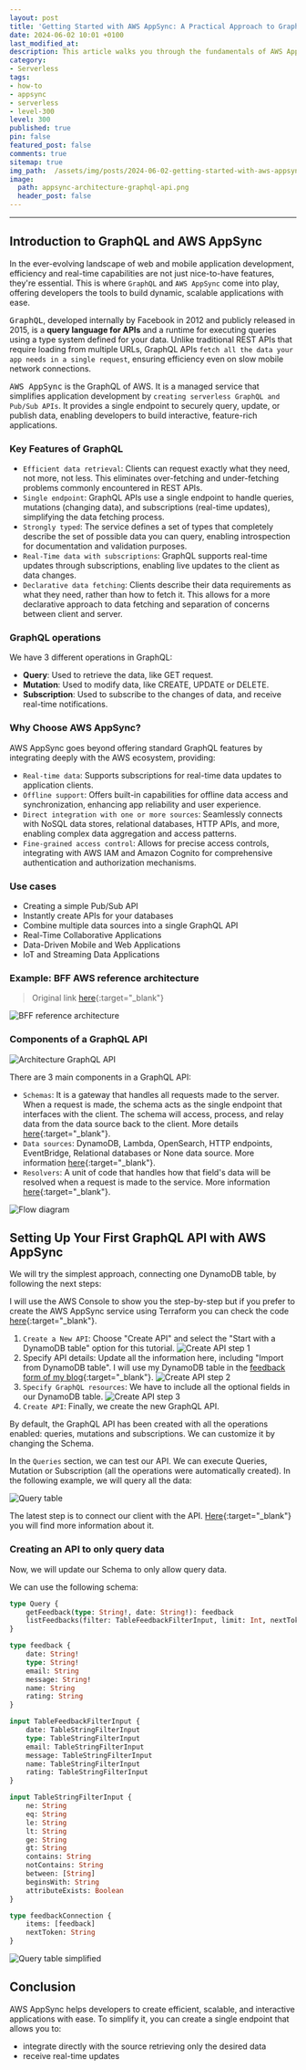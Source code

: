 ```yaml
---
layout: post
title: 'Getting Started with AWS AppSync: A Practical Approach to GraphQL'
date: 2024-06-02 10:01 +0100
last_modified_at:
description: This article walks you through the fundamentals of AWS AppSync, guiding you through the process of setting up, developing, and deploying a GraphQL API.
category:
- Serverless
tags:
- how-to
- appsync
- serverless
- level-300
level: 300
published: true
pin: false
featured_post: false
comments: true
sitemap: true
img_path:  /assets/img/posts/2024-06-02-getting-started-with-aws-appsync-a-practical-approach-to-graphql/
image:
  path: appsync-architecture-graphql-api.png
  header_post: false
---
```

---

## Introduction to GraphQL and AWS AppSync

In the ever-evolving landscape of web and mobile application development, efficiency and real-time capabilities are not just nice-to-have features, they're essential. This is where `GraphQL` and `AWS AppSync` come into play, offering developers the tools to build dynamic, scalable applications with ease.

<kbd>GraphQL</kbd>, developed internally by Facebook in 2012 and publicly released in 2015, is a **query language for APIs** and a runtime for executing queries using a type system defined for your data. Unlike traditional REST APIs that require loading from multiple URLs, GraphQL APIs `fetch all the data your app needs in a single request`, ensuring efficiency even on slow mobile network connections.

<kbd>AWS AppSync</kbd> is the GraphQL of AWS. It is a managed service that simplifies application development by `creating serverless GraphQL and Pub/Sub APIs`. It provides a single endpoint to securely query, update, or publish data, enabling developers to build interactive, feature-rich applications.

### Key Features of GraphQL

- `Efficient data retrieval`: Clients can request exactly what they need, not more, not less. This eliminates over-fetching and under-fetching problems commonly encountered in REST APIs.
- `Single endpoint`: GraphQL APIs use a single endpoint to handle queries, mutations (changing data), and subscriptions (real-time updates), simplifying the data fetching process.
- `Strongly typed`: The service defines a set of types that completely describe the set of possible data you can query, enabling introspection for documentation and validation purposes.
- `Real-Time data with subscriptions`: GraphQL supports real-time updates through subscriptions, enabling live updates to the client as data changes.
- `Declarative data fetching`: Clients describe their data requirements as what they need, rather than how to fetch it. This allows for a more declarative approach to data fetching and separation of concerns between client and server.

### GraphQL operations

We have 3 different operations in GraphQL:

- **Query**: Used to retrieve the data, like GET request.
- **Mutation**: Used to modify data, like CREATE, UPDATE or DELETE.
- **Subscription**: Used to subscribe to the changes of data, and receive real-time notifications.

### Why Choose AWS AppSync?

AWS AppSync goes beyond offering standard GraphQL features by integrating deeply with the AWS ecosystem, providing:

- `Real-time data`: Supports subscriptions for real-time data updates to application clients.
- `Offline support`: Offers built-in capabilities for offline data access and synchronization, enhancing app reliability and user experience.
- `Direct integration with one or more sources`: Seamlessly connects with NoSQL data stores, relational databases, HTTP APIs, and more, enabling complex data aggregation and access patterns.
- `Fine-grained access control`: Allows for precise access controls, integrating with AWS IAM and Amazon Cognito for comprehensive authentication and authorization mechanisms.

### Use cases

- Creating a simple Pub/Sub API
- Instantly create APIs for your databases
- Combine multiple data sources into a single GraphQL API
- Real-Time Collaborative Applications
- Data-Driven Mobile and Web Applications
- IoT and Streaming Data Applications

### Example: BFF AWS reference architecture

> Original link [here](https://d1.awsstatic.com/architecture-diagrams/ArchitectureDiagrams/backend-for-frontend-using-appsync-ra.pdf){:target="_blank"}

![BFF reference architecture](bff-reference-architecture.png)

### Components of a GraphQL API

![Architecture GraphQL API](appsync-architecture-graphql-api.png)

There are 3 main components in a GraphQL API:

- `Schemas`: It is a gateway that handles all requests made to the server. When a request is made, the schema acts as the single endpoint that interfaces with the client. The schema will access, process, and relay data from the data source back to the client. More details [here](https://docs.aws.amazon.com/appsync/latest/devguide/schema-components.html){:target="_blank"}.
- `Data sources`: DynamoDB, Lambda, OpenSearch, HTTP endpoints, EventBridge, Relational databases or None data source. More information [here](https://docs.aws.amazon.com/appsync/latest/devguide/data-source-components.html){:target="_blank"}.
- `Resolvers`: A unit of code that handles how that field's data will be resolved when a request is made to the service. More information [here](https://docs.aws.amazon.com/appsync/latest/devguide/resolver-components.html){:target="_blank"}.

![Flow diagram](aws-flow-infographic.png)

## Setting Up Your First GraphQL API with AWS AppSync

We will try the simplest approach, connecting one DynamoDB table, by following the next steps:

I will use the AWS Console to show you the step-by-step but if you prefer to create the AWS AppSync service using Terraform you can check the code [here](https://github.com/alazaroc/appsync-terraform-dynamodb){:target="_blank"}.

1. `Create a New API`: Choose "Create API" and select the "Start with a DynamoDB table" option for this tutorial.
   ![Create API step 1](create-1.png)
2. Specify API details: Update all the information here, including "Import from DynamoDB table". I will use my DynamoDB table in the [feedback form of my blog](https://www.playingaws.com/feedback/){:target="_blank"}.
   ![Create API step 2](create-2-dynamodb.png)
3. `Specify GraphQL resources`: We have to include all the optional fields in our DynamoDB table.
   ![Create API step 3](create-3.png)
4. `Create API`: Finally, we create the new GraphQL API.

By default, the GraphQL API has been created with all the operations enabled: queries, mutations and subscriptions. We can customize it by changing the Schema.

In the `Queries` section, we can test our API. We can execute Queries, Mutation or Subscription (all the operations were automatically created). In the following example, we will query all the data:

![Query table](query-table.png)

The latest step is to connect our client with the API. [Here](https://docs.aws.amazon.com/appsync/latest/devguide/building-a-client-app.html){:target="_blank"} you will find more information about it.

### Creating an API to only query data

Now, we will update our Schema to only allow query data.

We can use the following schema:

```graphql
type Query {
	getFeedback(type: String!, date: String!): feedback
	listFeedbacks(filter: TableFeedbackFilterInput, limit: Int, nextToken: String): feedbackConnection
}

type feedback {
	date: String!
	type: String!
	email: String
	message: String!
	name: String
	rating: String
}

input TableFeedbackFilterInput {
	date: TableStringFilterInput
	type: TableStringFilterInput
	email: TableStringFilterInput
	message: TableStringFilterInput
	name: TableStringFilterInput
	rating: TableStringFilterInput
}

input TableStringFilterInput {
	ne: String
	eq: String
	le: String
	lt: String
	ge: String
	gt: String
	contains: String
	notContains: String
	between: [String]
	beginsWith: String
	attributeExists: Boolean
}

type feedbackConnection {
	items: [feedback]
	nextToken: String
}
```

![Query table simplified](query-simplified.png)

## Conclusion

AWS AppSync helps developers to create efficient, scalable, and interactive applications with ease.
To simplify it, you can create a single endpoint that allows you to:

- integrate directly with the source retrieving only the desired data
- receive real-time updates
